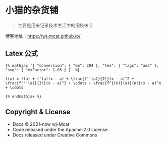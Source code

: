 # 小猫的杂货铺

> 主要是用来记录技术生活中的细枝末节

博客地址：https://wj-mcat.github.io/

## Latex 公式

```shell
{% mathjax '{ "conversion": { "em": 204 }, "tex": { "tags": "ams" }, "svg": { "exFactor": 1.03 } }' %}

f(x) = f(a) + f'(a)(x - a) + \frac{f''(a)}{2!}(x - a)^2 + \frac{f'''(a)}{3!}(x - a)^3 + \cdots + \frac{f^{(n)}(a)}{n!}(x - a)^n + \cdots

{% endmathjax %}
```

## Copyright & License

- Docs © 2021-now wj-Mcat
- Code released under the Apache-2.0 License
- Docs released under Creative Commons